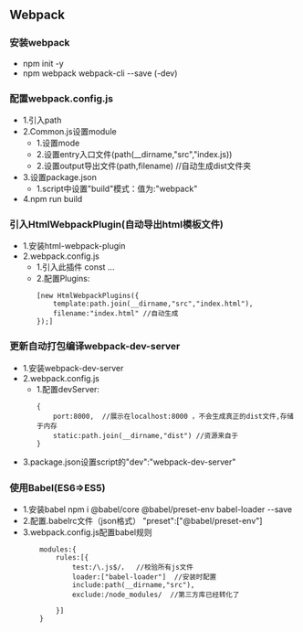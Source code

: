 ## Webpack
### 安装webpack
- npm init -y
- npm webpack webpack-cli --save (-dev)

### 配置webpack.config.js
- 1.引入path
- 2.Common.js设置module
    - 1.设置mode
    - 2.设置entry入口文件(path(__dirname,"src","index.js))
    - 2.设置output导出文件(path,filename)  //自动生成dist文件夹
- 3.设置package.json
    - 1.script中设置"build"模式：值为:"webpack"
- 4.npm run build

### 引入HtmlWebpackPlugin(自动导出html模板文件)
- 1.安装html-webpack-plugin
- 2.webpack.config.js
    - 1.引入此插件 const ...
    - 2.配置Plugins:
        ```
        [new HtmlWebpackPlugins({
            template:path.join(__dirname,"src","index.html"),
            filename:"index.html" //自动生成
        });]
        ```

### 更新自动打包编译webpack-dev-server
- 1.安装webpack-dev-server
- 2.webpack.config.js
    - 1.配置devServer:
        ```
        {
            port:8000,  //展示在localhost:8000 ，不会生成真正的dist文件,存储于内存
            static:path.join(__dirname,"dist") //资源来自于
        }
        ```
- 3.package.json设置script的"dev":"webpack-dev-server"

### 使用Babel(ES6=>ES5)
- 1.安装babel
    npm i @babel/core @babel/preset-env babel-loader --save
- 2.配置.babelrc文件（json格式）
    "preset":["@babel/preset-env"]
- 3.webpack.config.js配置babel规则
    ```
        modules:{
            rules:[{
                test:/\.js$/，  //校验所有js文件
                loader:["babel-loader"]  //安装时配置
                include:path(__dirname,"src"),
                exclude:/node_modules/  //第三方库已经转化了

            }]
        }
    ```
